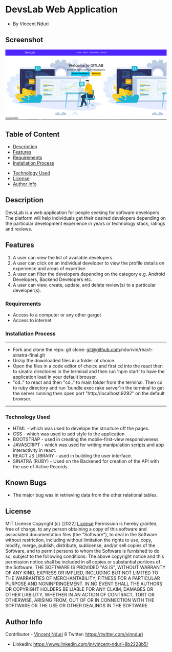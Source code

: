 

# DevsLab Web Application
* By  Vincent Nduri 

## Screenshot

 ![Landing page picture](./react/sinatra/public/images/main.png)

 ## Table of Content
 - [Description](#description)
 - [Features](#features)
 - [Requirements](#requirements)
 - [Installation Process](#installation-Process)
 <!-- - [Live Link](#Live-Link) -->
 - [Technology  Used](#technology-Used)
 - [License](#license)
 - [Author Info](#Author-Info)


## Description
<p>DevsLab is a web application for people seeking for software developers. The platform will help individuals get their desired developers depending on the particular development experience in years or technology stack, ratings and reviews. </p>

## Features
1. A user can view the list of available developers.
2. A user can click on an individual developer to view the profile details on experience and areas of expertise.
3. A user can filter the developers depending on the category e.g. Android Developers, Backend Developers etc.
4. A user can view, create, update, and delete review(s) to a particular developer(s).

 ###  Requirements
 * Access to  a computer or any other garget
 * Access to internet

 ### Installation Process
 ****
* Fork and clone the repo: git clone: git@github.com:ndurivin/react-sinatra-final.git
* Unzip the downloaded files in a folder of choice.
* Open the files in a code editor of choice and first cd into the react then to sinatra directories in the terminal and then run 'npm start' to have the application load in your default brouser.
* "cd.." to react and then "cd.." to main folder from the terminal. Then cd to ruby directory and run 'bundle exec rake server'in the terminal to get the server running then open port "http://localhost:9292" on the default browser.
 ****

<!-- ### Live Link
- Click this link to view the live application:  -->

### Technology  Used
* HTML - which was used to develope the structure off the pages.
* CSS - which was used to add style to the application.
* BOOTSTRAP -  used in creating the mobile-first-view responsiveness
* JAVASCRIPT - which was used for writing manipulation scripts and app interactivity in react.
* REACT JS LIBRARY - used in building the user interface.
* SINATRA (RUBY) - Used on the Backened for creation of the API with the use of Active Records.

## Known Bugs
* The major bug was in retrieving data from the other relational tables.

## License
MIT License
Copyright (c) [2022] [License](LICENSE.txt)
Permission is hereby granted, free of charge, to any person obtaining a copy
of this software and associated documentation files (the "Software"), to deal
in the Software without restriction, including without limitation the rights
to use, copy, modify, merge, publish, distribute, sublicense, and/or sell
copies of the Software, and to permit persons to whom the Software is
furnished to do so, subject to the following conditions:
The above copyright notice and this permission notice shall be included in all
copies or substantial portions of the Software.
THE SOFTWARE IS PROVIDED "AS IS", WITHOUT WARRANTY OF ANY KIND, EXPRESS OR
IMPLIED, INCLUDING BUT NOT LIMITED TO THE WARRANTIES OF MERCHANTABILITY,
FITNESS FOR A PARTICULAR PURPOSE AND NONINFRINGEMENT. IN NO EVENT SHALL THE
AUTHORS OR COPYRIGHT HOLDERS BE LIABLE FOR ANY CLAIM, DAMAGES OR OTHER
LIABILITY, WHETHER IN AN ACTION OF CONTRACT, TORT OR OTHERWISE, ARISING FROM,
OUT OF OR IN CONNECTION WITH THE SOFTWARE OR THE USE OR OTHER DEALINGS IN THE
SOFTWARE.

## Author Info
Contributor -
[Vincent Nduri](https://github.com/ndurivin)
8 Twitter: https://twitter.com/vinnduri
* LinkedIn: https://www.linkedin.com/in/vincent-nduri-8b2228b5/